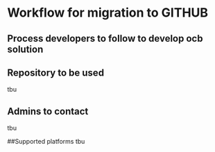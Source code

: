 # Workflow for migration to GITHUB
## Process developers to follow to develop ocb solution

## Repository to be used
tbu

## Admins to contact
tbu

##Supported platforms
tbu
